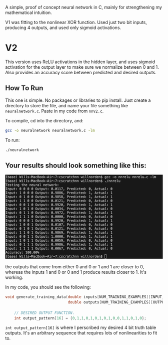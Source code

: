 A simple, proof of concept neural network in C, mainly for strengthening my mathematical intuition.

V1 was fitting to the nonlinear XOR function. Used just two bit inputs, producing 4 outputs, and used only sigmoid activations. 

# V2

This version uses ReLU activations in the hidden layer, and uses sigmoid activation for the output layer to make sure we normalize between 0 and 1. Also provides an accuracy score between predicted and desired outputs.

## How To Run

This one is simple. No packages or libraries to pip install. Just create a directory to store the file, and name your file something like `neuralnetwork.c`. Paste in my code from `nnV2.c`.

To compile, cd into the directory, and: 

```bash
gcc -o neuralnetwork neuralnetwork.c -lm
```

To run: 

```bash
./neuralnetwork
```

## Your results should look something like this:

![cscratchnnV2](Output.png)

the outputs that come from either 0 and 0 or 1 and 1 are closer to 0, whereas the inputs 1 and 0 or 0 and 1 produce results closer to 1. It's working. 

In my code, you should see the following:

```c
void generate_training_data(double inputs[NUM_TRAINING_EXAMPLES][INPUT_NEURONS], 
                            double outputs[NUM_TRAINING_EXAMPLES][OUTPUT_NEURONS]) {

    // DESIRED OUTPUT FUNCTION.
    int output_pattern[16] = {0,1,1,0,1,0,1,0,1,0,0,1,1,0,1,0};
```

`int output_pattern[16]` is where I perscribed my desired 4 bit truth table outputs. It's an arbitrary sequence that requires lots of nonlinearities to fit to. 
